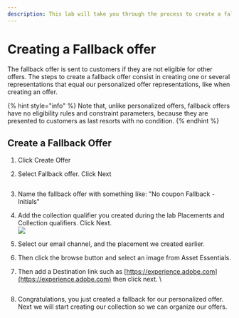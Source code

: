 ```yaml
---
description: This lab will take you through the process to create a fallback offer.
---
```


# Creating a Fallback offer

The fallback offer is sent to customers if they are not eligible for other offers. The steps to create a fallback offer consist in creating one or several representations that equal our personalized offer representations, like when creating an offer.

{% hint style="info" %}
Note that, unlike personalized offers, fallback offers have no eligibility rules and constraint parameters, because they are presented to customers as last resorts with no condition.
{% endhint %}

## Create a Fallback Offer

1. Click Create Offer
2.  Select Fallback offer. Click Next

    <figure><img src="https://adbecdn.azureedge.net/labs/archbee/DGAdobeExperiencePlatformMulti/Screenshot2023-07-12at2.11.00PM.png" alt=""><figcaption></figcaption></figure>


3. Name the fallback offer with something like: "No coupon Fallback - Initials"
4. Add the collection qualifier you created during the lab Placements and Collection qualifiers. Click Next. \
   ![](<https://adbecdn.azureedge.net/labs/archbee/DGAdobeExperiencePlatformMulti/Screenshot 2023-07-12 at 2.14.35 PM.png>)
5. Select our email channel, and the placement we created earlier.&#x20;
6. Then click the browse button and select an image from Asset Essentials.&#x20;
7.  Then add a Destination link such as [https://experience.adobe.com](https://experience.adobe.com) then click next. \


    <figure><img src="https://adbecdn.azureedge.net/labs/archbee/DGAdobeExperiencePlatformMulti/Screenshot2023-07-12at2.21.44PM.png" alt=""><figcaption></figcaption></figure>


8. Congratulations, you just created a fallback for our personalized offer. Next we will start creating our collection so we can organize our offers. &#x20;
